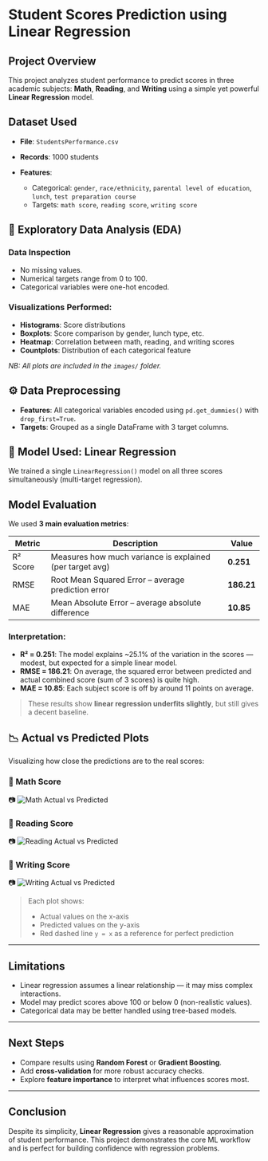 # Student Scores Prediction using Linear Regression

## Project Overview

This project analyzes student performance to predict scores in three academic subjects: **Math**, **Reading**, and **Writing** using a simple yet powerful **Linear Regression** model.

##  Dataset Used

* **File**: `StudentsPerformance.csv`
* **Records**: 1000 students
* **Features**:

  * Categorical: `gender`, `race/ethnicity`, `parental level of education`, `lunch`, `test preparation course`
  * Targets: `math score`, `reading score`, `writing score`


## 🔬 Exploratory Data Analysis (EDA)

###  Data Inspection

* No missing values.
* Numerical targets range from 0 to 100.
* Categorical variables were one-hot encoded.

###  Visualizations Performed:

* **Histograms**: Score distributions
* **Boxplots**: Score comparison by gender, lunch type, etc.
* **Heatmap**: Correlation between math, reading, and writing scores
* **Countplots**: Distribution of each categorical feature

*NB: All plots are included in the `images/` folder.*

## ⚙️ Data Preprocessing

* **Features**: All categorical variables encoded using `pd.get_dummies()` with `drop_first=True`.
* **Targets**: Grouped as a single DataFrame with 3 target columns.

## 🤖 Model Used: Linear Regression

We trained a single `LinearRegression()` model on all three scores simultaneously (multi-target regression).


##  Model Evaluation

We used **3 main evaluation metrics**:

| Metric   | Description                                              | Value      |
| -------- | -------------------------------------------------------- | ---------- |
| R² Score | Measures how much variance is explained (per target avg) | **0.251**  |
| RMSE     | Root Mean Squared Error – average prediction error       | **186.21** |
| MAE      | Mean Absolute Error – average absolute difference        | **10.85**  |

###  Interpretation:

* **R² = 0.251**: The model explains \~25.1% of the variation in the scores — modest, but expected for a simple linear model.
* **RMSE = 186.21**: On average, the squared error between predicted and actual combined score (sum of 3 scores) is quite high.
* **MAE = 10.85**: Each subject score is off by around 11 points on average.

> These results show **linear regression underfits slightly**, but still gives a decent baseline.

## 📉 Actual vs Predicted Plots

Visualizing how close the predictions are to the real scores:

### 📘 Math Score

📷 ![Math Actual vs Predicted](images/math_pred_vs_actual.png)

### 📗 Reading Score

📷 ![Reading Actual vs Predicted](images/reading_pred_vs_actual.png)

### 📙 Writing Score

📷 ![Writing Actual vs Predicted](images/writing_pred_vs_actual.png)

> Each plot shows:
>
> * Actual values on the x-axis
> * Predicted values on the y-axis
> * Red dashed line `y = x` as a reference for perfect prediction

---

## Limitations

* Linear regression assumes a linear relationship — it may miss complex interactions.
* Model may predict scores above 100 or below 0 (non-realistic values).
* Categorical data may be better handled using tree-based models.

---

## Next Steps

* Compare results using **Random Forest** or **Gradient Boosting**.
* Add **cross-validation** for more robust accuracy checks.
* Explore **feature importance** to interpret what influences scores most.

---

## Conclusion

Despite its simplicity, **Linear Regression** gives a reasonable approximation of student performance. This project demonstrates the core ML workflow and is perfect for building confidence with regression problems.

